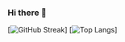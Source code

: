### Hi there 👋

[![GitHub Streak](https://streak-stats.demolab.com/?user=ItsAlphaHelix&theme=dark)]
[![Top Langs](https://github-readme-stats-git-masterrstaa-rickstaa.vercel.app/api/top-langs/?username=ItsAlphaHelix&theme=tokyonight)]
